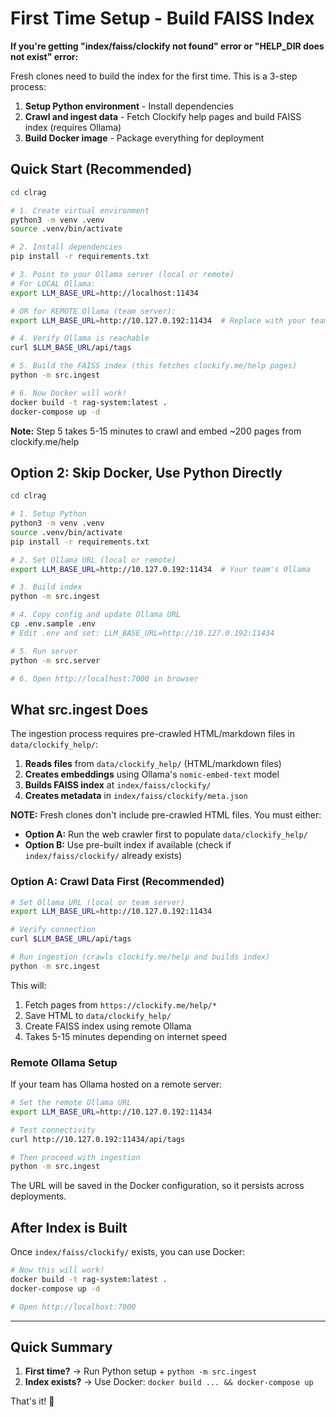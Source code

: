 # First Time Setup - Build FAISS Index

**If you're getting "index/faiss/clockify not found" error or "HELP_DIR does not exist" error:**

Fresh clones need to build the index for the first time. This is a 3-step process:

1. **Setup Python environment** - Install dependencies
2. **Crawl and ingest data** - Fetch Clockify help pages and build FAISS index (requires Ollama)
3. **Build Docker image** - Package everything for deployment

## Quick Start (Recommended)

```bash
cd clrag

# 1. Create virtual environment
python3 -m venv .venv
source .venv/bin/activate

# 2. Install dependencies
pip install -r requirements.txt

# 3. Point to your Ollama server (local or remote)
# For LOCAL Ollama:
export LLM_BASE_URL=http://localhost:11434

# OR for REMOTE Ollama (team server):
export LLM_BASE_URL=http://10.127.0.192:11434  # Replace with your team's IP

# 4. Verify Ollama is reachable
curl $LLM_BASE_URL/api/tags

# 5. Build the FAISS index (this fetches clockify.me/help pages)
python -m src.ingest

# 6. Now Docker will work!
docker build -t rag-system:latest .
docker-compose up -d
```

**Note:** Step 5 takes 5-15 minutes to crawl and embed ~200 pages from clockify.me/help

## Option 2: Skip Docker, Use Python Directly

```bash
cd clrag

# 1. Setup Python
python3 -m venv .venv
source .venv/bin/activate
pip install -r requirements.txt

# 2. Set Ollama URL (local or remote)
export LLM_BASE_URL=http://10.127.0.192:11434  # Your team's Ollama

# 3. Build index
python -m src.ingest

# 4. Copy config and update Ollama URL
cp .env.sample .env
# Edit .env and set: LLM_BASE_URL=http://10.127.0.192:11434

# 5. Run server
python -m src.server

# 6. Open http://localhost:7000 in browser
```

## What src.ingest Does

The ingestion process requires pre-crawled HTML/markdown files in `data/clockify_help/`:

1. **Reads files** from `data/clockify_help/` (HTML/markdown files)
2. **Creates embeddings** using Ollama's `nomic-embed-text` model
3. **Builds FAISS index** at `index/faiss/clockify/`
4. **Creates metadata** in `index/faiss/clockify/meta.json`

**NOTE:** Fresh clones don't include pre-crawled HTML files. You must either:
- **Option A:** Run the web crawler first to populate `data/clockify_help/`
- **Option B:** Use pre-built index if available (check if `index/faiss/clockify/` already exists)

### Option A: Crawl Data First (Recommended)

```bash
# Set Ollama URL (local or team server)
export LLM_BASE_URL=http://10.127.0.192:11434

# Verify connection
curl $LLM_BASE_URL/api/tags

# Run ingestion (crawls clockify.me/help and builds index)
python -m src.ingest
```

This will:
1. Fetch pages from `https://clockify.me/help/*`
2. Save HTML to `data/clockify_help/`
3. Create FAISS index using remote Ollama
4. Takes 5-15 minutes depending on internet speed

### Remote Ollama Setup

If your team has Ollama hosted on a remote server:

```bash
# Set the remote Ollama URL
export LLM_BASE_URL=http://10.127.0.192:11434

# Test connectivity
curl http://10.127.0.192:11434/api/tags

# Then proceed with ingestion
python -m src.ingest
```

The URL will be saved in the Docker configuration, so it persists across deployments.

## After Index is Built

Once `index/faiss/clockify/` exists, you can use Docker:

```bash
# Now this will work!
docker build -t rag-system:latest .
docker-compose up -d

# Open http://localhost:7000
```

---

## Quick Summary

1. **First time?** → Run Python setup + `python -m src.ingest`
2. **Index exists?** → Use Docker: `docker build ... && docker-compose up`

That's it! 🚀
